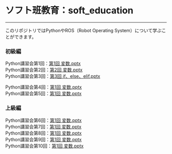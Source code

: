 # ソフト班教育：soft_education
---

このリポジトリではPythonやROS（Robot Operating System）について学ぶことができます。  
### 初級編
Python講習会第1回：[第1回 変数.pptx](https://github.com/KIT-Happy-Robot/soft_education/files/10465673/1.pptx)  
Python講習会第2回：[第2回 変数.pptx](https://github.com/KIT-Happy-Robot/soft_education/files/10465729/2.pptx)  
Python講習会第3回：[第3回 if、else、elif.pptx](https://github.com/KIT-Happy-Robot/soft_education/files/10508044/3.if.else.elif.pptx)
  
Python講習会第4回：[第1回 変数.pptx](https://github.com/KIT-Happy-Robot/soft_education/files/10465673/第1回_変数.pptx)  
Python講習会第5回：[第1回 変数.pptx](https://github.com/KIT-Happy-Robot/soft_education/files/10465673/第1回_変数.pptx)  

### 上級編  
Python講習会第6回：[第1回 変数.pptx](https://github.com/KIT-Happy-Robot/soft_education/files/10465673/第1回_変数.pptx)  
Python講習会第7回：[第1回 変数.pptx](https://github.com/KIT-Happy-Robot/soft_education/files/10465673/第1回_変数.pptx)  
Python講習会第8回：[第1回 変数.pptx](https://github.com/KIT-Happy-Robot/soft_education/files/10465673/第1回_変数.pptx)  
Python講習会第9回：[第1回 変数.pptx](https://github.com/KIT-Happy-Robot/soft_education/files/10465673/第1回_変数.pptx)  
Python講習会第10回：[第1回 変数.pptx](https://github.com/KIT-Happy-Robot/soft_education/files/10465673/第1回_変数.pptx)  
